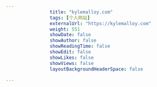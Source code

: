 ---
                title: "kylemalloy.com"
                tags: [个人网站]
                externalUrl: "https://kylemalloy.com"
                weight: 551
                showDate: false
                showAuthor: false
                showReadingTime: false
                showEdit: false
                showLikes: false
                showViews: false
                layoutBackgroundHeaderSpace: false
                ---

